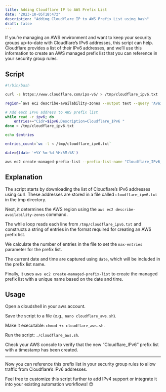 ```yaml
---
title: Adding Cloudflare IP to AWS Prefix List
date: "2023-10-05T18:47z"
description: "Adding Cloudflare IP to AWS Prefix List using bash"
draft: false
---
```


If you’re managing an AWS environment and want to keep your security groups up-to-date with Cloudflare’s IPv6 addresses, this script can help. 
Cloudflare provides a list of their IPv6 addresses, and we’ll use this information to create an AWS managed prefix list that you can reference in your security group rules.

## Script
```bash
#!/bin/bash

curl -s https://www.cloudflare.com/ips-v6/ > /tmp/cloudflare_ipv6.txt

region=`aws ec2 describe-availability-zones --output text --query 'AvailabilityZones[0].[RegionName]'`

# Add each IPv6 address to AWS prefix list
while read -r ipv6; do
    entries+="Cidr=$ipv6,Description=Cloudflare_IPv6 "
done < /tmp/cloudflare_ipv6.txt

echo $entries

entries_count=`wc -l < /tmp/cloudflare_ipv6.txt`

date=$(date '+%Y-%m-%d %H:%M:%S')

aws ec2 create-managed-prefix-list --prefix-list-name "Cloudflare_IPv6_$date" --address-family IPv6 --max-entries $entries_count  --region $region --entries $entries 
```

## Explanation

The script starts by downloading the list of Cloudflare’s IPv6 addresses using curl. These addresses are stored in a file called `cloudflare_ipv6.txt` in the tmp directory.

Next, it determines the AWS region using the `aws ec2 describe-availability-zones` command.

The while loop reads each line from `/tmp/cloudflare_ipv6.txt` and constructs a string of entries in the format required for creating an AWS prefix list.

We calculate the number of entries in the file to set the `max-entries` parameter for the prefix list.

The current date and time are captured using `date`, which will be included in the prefix list name.

Finally, it uses `aws ec2 create-managed-prefix-list` to create the managed prefix list with a unique name based on the date and time.


## Usage

Open a cloudshell in your aws account.

Save the script to a file (e.g., `nano cloudflare_aws.sh`).

Make it executable: `chmod +x cloudflare_aws.sh`.

Run the script: `./cloudflare_aws.sh`.

Check your AWS console to verify that the new “Cloudflare_IPv6” prefix list with a timestamp has been created.

<hr>

Now you can reference this prefix list in your security group rules to allow traffic from Cloudflare’s IPv6 addresses.

Feel free to customize this script further to add IPv4 support or integrate it into your existing automation workflows! 😊

